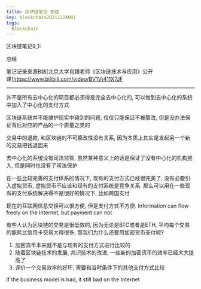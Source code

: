```yaml
---
title: 区块链笔记 总结
key: blockchain20211224001
tags:
  Blockchain
---
```


区块链笔记9_1:

总结

笔记记录来源B站[北京大学肖臻老师《区块链技术与应用》公开课]https://www.bilibili.com/video/BV1Vt411X7JF

<!--more-->

---

并不是所有去中心化的项目都必须得是完全去中心化的, 可以做到去中心化的系统中加入了中心化的支付方式

区块链系统并不能维护现实中碰到的问题, 仅仅只能保证不被篡改, 但是没办法保证背后对应的产品的一个质量之类的

交易中的退款, 和区块链的不可篡改性没有关系, 因为本质上其实是发起另一个新的交易把钱退回来

去中心化的系统没有司法监管, 虽然某种意义上的话是保证了没有中心化的机构接入, 但是同时也没有了司法保护

在一些比较完善的支付体系的情况下, 现有的支付方式已经很完美了, 没有必要引入虚拟货币, 虚拟货币不应该和现有的支付系统是竞争关系. 那么可以用在一些现有的支付系统解决得不是很好的情况下, 比如跨国支付

现在的互联网信息交换可以很方便, 但是支付方式不方便. Information can flow freely on the Internet, but payment can not

有些人认为区块链的交易是很低效的, 因为无论是BTC或者是ETH, 平均每个交易的能耗比信用卡交易大得很多, 那我们为什么还要用加密货币支付呢?

1. 加密货币本来就不是与现有的支付方式进行比较的
2. 随着区块链技术的发展, 共识技术的改进, 一些新的加密货币的效率已经大大提高了
3. 评价一个交易效率的好坏, 需要和当时条件下的其他支付方式比较

If the business model is bad, it still bad on the Internet
